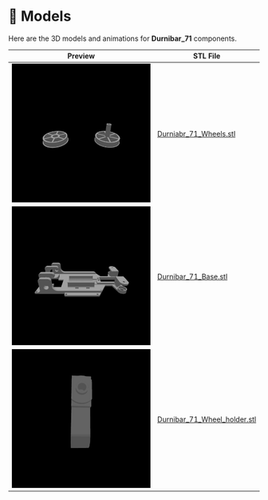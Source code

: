 # 🧩 Models

Here are the 3D models and animations for **Durnibar_71** components.

| Preview | STL File |
|---------|----------|
| ![Wheels](./Durniabr_71_Wheels.gif) | [Durniabr_71_Wheels.stl](./Durniabr_71_Wheels.stl) |
| ![Base](./Durnibar_71_Base.gif) | [Durnibar_71_Base.stl](./Durnibar_71_Base.stl) |
| ![Wheel Holder](./Durnibar_71_Wheel_holder.gif) | [Durnibar_71_Wheel_holder.stl](./Durnibar_71_Wheel_holder.stl) |

